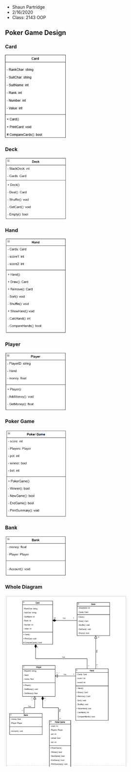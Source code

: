 * Shaun Partridge
* 2/16/2020
* Class: 2143 OOP

## Poker Game Design

### Card

<img src="https://github.com/ShaunJPartridge/2143-OOP-Partridge/blob/master/Images/Card.png" width="200">

### Deck

<img src="https://github.com/ShaunJPartridge/2143-OOP-Partridge/blob/master/Images/Deck.png" width="200">

### Hand

<img src="https://github.com/ShaunJPartridge/2143-OOP-Partridge/blob/master/Images/Hand.png" width="200">

### Player

<img src="https://github.com/ShaunJPartridge/2143-OOP-Partridge/blob/master/Images/Player.png" width="200">

### Poker Game

<img src="https://github.com/ShaunJPartridge/2143-OOP-Partridge/blob/master/Images/Poker%20Game.png" width="200">

### Bank

<img src="https://github.com/ShaunJPartridge/2143-OOP-Partridge/blob/master/Images/Bank.png" width="200">

### Whole Diagram

<img src="https://github.com/ShaunJPartridge/2143-OOP-Partridge/blob/master/Images/WholeDiagram.png" width="400">
